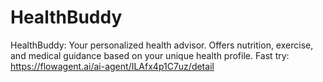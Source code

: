 # HealthBuddy
HealthBuddy: Your personalized health advisor. Offers nutrition, exercise, and medical guidance based on your unique health profile.
Fast try: https://flowagent.ai/ai-agent/ILAfx4p1C7uz/detail
